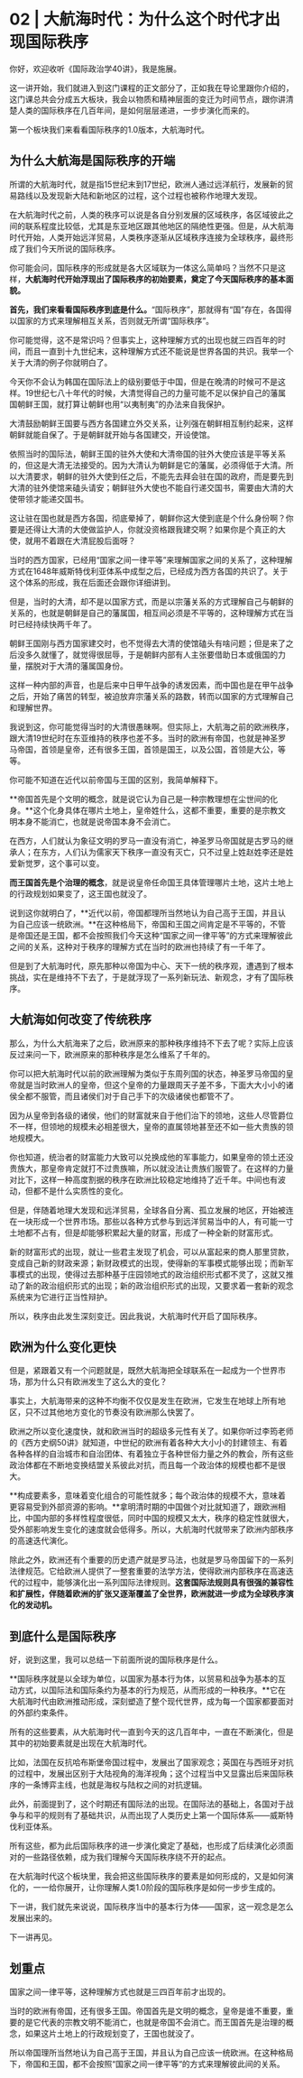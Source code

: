 # 02 | 大航海时代：为什么这个时代才出现国际秩序

你好，欢迎收听《国际政治学40讲》，我是施展。

这一讲开始，我们就进入到这门课程的正文部分了，正如我在导论里跟你介绍的，这门课总共会分成五大板块，我会以物质和精神层面的变迁为时间节点，跟你讲清楚人类的国际秩序在几百年间，是如何层层递进，一步步演化而来的。

第一个板块我们来看看国际秩序的1.0版本，大航海时代。

## 为什么大航海是国际秩序的开端

所谓的大航海时代，就是指15世纪末到17世纪，欧洲人通过远洋航行，发展新的贸易路线以及发现新大陆和新地区的过程，这个过程也被称作地理大发现。

在大航海时代之前，人类的秩序可以说是各自分别发展的区域秩序，各区域彼此之间的联系程度比较低，尤其是东亚地区跟其他地区的隔绝性更强。但是，从大航海时代开始，人类开始远洋贸易，人类秩序逐渐从区域秩序连接为全球秩序，最终形成了我们今天所说的国际秩序。

你可能会问，国际秩序的形成就是各大区域联为一体这么简单吗？当然不只是这样，**大航海时代开始浮现出了国际秩序的初始要素，奠定了今天国际秩序的基本面貌。**

**首先，我们来看看国际秩序到底是什么。**“国际秩序”，那就得有“国”存在，各国得以国家的方式来理解相互关系，否则就无所谓“国际秩序”。

你可能觉得，这不是常识吗？但事实上，这种理解方式的出现也就三四百年的时间，而且一直到十九世纪末，这种理解方式还不能说是世界各国的共识。我举一个关于大清的例子你就明白了。

今天你不会认为韩国在国际法上的级别要低于中国，但是在晚清的时候可不是这样。19世纪七八十年代的时候，大清觉得自己的力量可能不足以保护自己的藩属国朝鲜王国，就打算让朝鲜也用“以夷制夷”的办法来自我保护。

大清鼓励朝鲜王国要与西方各国建立外交关系，让列强在朝鲜相互制约起来，这样朝鲜就能自保了。于是朝鲜就开始与各国建交，开设使馆。

依照当时的国际法，朝鲜王国的驻外大使和大清帝国的驻外大使应该是平等关系的，但这是大清无法接受的。因为大清认为朝鲜是它的藩属，必须得低于大清。所以大清要求，朝鲜的驻外大使到任之后，不能先去拜会驻在国的政府，而是要先到大清的驻外使馆来磕头请安；朝鲜驻外大使也不能自行递交国书，需要由大清的大使带领才能递交国书。

这让驻在国也就是西方各国，彻底晕掉了，朝鲜你这大使到底是个什么身份啊？你要是还得让大清的大使做监护人，你就没资格跟我建交啊？如果你是个真正的大使，就用不着跟在大清屁股后面呀？

当时的西方国家，已经用“国家之间一律平等”来理解国家之间的关系了，这种理解方式在1648年威斯特伐利亚体系中成型之后，已经成为西方各国的共识了。关于这个体系的形成，我在后面还会跟你详细讲到。

但是，当时的大清，却不是以国家方式，而是以宗藩关系的方式理解自己与朝鲜的关系的，也就是朝鲜是自己的藩属国，相互间必须是不平等的，这种理解方式在当时已经持续快两千年了。

朝鲜王国刚与西方国家建交时，也不觉得去大清的使馆磕头有啥问题；但是来了之后没多久就懂了，就觉得很屈辱，于是朝鲜内部有人主张要借助日本或俄国的力量，摆脱对于大清的藩属国身份。

这样一种内部的声音，也是后来中日甲午战争的诱发因素，而中国也是在甲午战争之后，开始了痛苦的转型，被迫放弃宗藩关系的路数，转而以国家的方式理解自己和理解世界。

我说到这，你可能觉得当时的大清很愚昧啊。但实际上，大航海之前的欧洲秩序，跟大清19世纪时在东亚维持的秩序也差不多。当时的欧洲有帝国，也就是神圣罗马帝国，首领是皇帝，还有很多王国，首领是国王，以及公国，首领是大公，等等。

你可能不知道在近代以前帝国与王国的区别，我简单解释下。

**帝国首先是个文明的概念，就是说它认为自己是一种宗教理想在尘世间的化身。**这个化身具体在哪片土地上，皇帝姓什么，这都不重要，重要的是宗教文明本身不能消亡，也就是说帝国本身不会消亡。

在西方，人们就认为象征文明的罗马一直没有消亡，神圣罗马帝国就是古罗马的继承人；在东方，人们认为儒家天下秩序一直没有灭亡，只不过皇上姓赵姓李还是姓爱新觉罗，这个事可以变。

**而王国首先是个治理的概念**，就是说皇帝任命国王具体管理哪片土地，这片土地上的行政规划如果变了，这王国也就没了。

说到这你就明白了，**近代以前，帝国都理所当然地认为自己高于王国，并且认为自己应该一统欧洲。**在这种格局下，帝国和王国之间肯定是不平等的，不管是帝国还是王国，都不会按照我们今天这种“国家之间一律平等”的方式来理解彼此之间的关系，这种对于秩序的理解方式在当时的欧洲也持续了有一千年了。

但是到了大航海时代，原先那种以帝国为中心、天下一统的秩序观，遭遇到了根本挑战，实在是维持不下去了，于是就浮现了一系列新玩法、新观念，才有了国际秩序。

## 大航海如何改变了传统秩序

那么，为什么大航海来了之后，欧洲原来的那种秩序维持不下去了呢？实际上应该反过来问一下，欧洲原来的那种秩序是怎么维系了千年的。

你可以把大航海时代以前的欧洲理解为类似于东周列国的状态，神圣罗马帝国的皇帝就是当时欧洲人的皇帝，但这个皇帝的力量跟周天子差不多，下面大大小小的诸侯全都不服管，而且诸侯们对于自己手下的次级诸侯也都管不了。

因为从皇帝到各级的诸侯，他们的财富就来自于他们治下的领地，这些人尽管爵位不一样，但领地的规模未必相差很大，皇帝的直属领地甚至还不如一些大贵族的领地规模大。

你也知道，统治者的财富能力大致可以兑换成他的军事能力，如果皇帝的领土还没贵族大，那皇帝肯定就打不过贵族嘛，所以就没法让贵族们服管了。在这样的力量对比下，这样一种高度割据的秩序在欧洲比较稳定地维持了近千年。中间也有波动，但都不是什么实质性的变化。

但是，伴随着地理大发现和远洋贸易，全球各自分离、孤立发展的地区，开始被连在一块形成一个世界市场。那些以各种方式参与到远洋贸易当中的人，有可能一寸土地都不占有，但是却能够积累起大量的财富，形成了一种全新的财富形式。

新的财富形式的出现，就让一些君主发现了机会，可以从富起来的商人那里贷款，变成自己新的财政来源；新财政模式的出现，使得新的军事模式能够出现；而新军事模式的出现，使得过去那种基于庄园领地式的政治组织形式都不灵了，这就又推动了新的政治组织形式的出现；新的政治组织形式的出现，又要求着一套新的观念系统来为它进行正当性辩护。

所以，秩序由此发生深刻变迁。因此我说，大航海时代开启了国际秩序。

## 欧洲为什么变化更快

但是，紧跟着又有一个问题就是，既然大航海把全球联系在一起成为一个世界市场，那为什么只有欧洲发生了这么大的变化？

事实上，大航海带来的这种不均衡不仅仅是发生在欧洲，它发生在地球上所有地区，只不过其他地方变化的节奏没有欧洲那么快罢了。

欧洲之所以变化速度快，就和欧洲当时的超级多元性有关了。如果你听过李筠老师的《西方史纲50讲》就知道，中世纪的欧洲有着各种大大小小的封建领主、有着各种各样的自治城市和自治团体、有着独立于各种世俗力量之外的教会，所有这些政治体都在不断地变换结盟关系彼此对抗，而且每一个政治体的规模也都不是很大。

**构成要素多，意味着变化组合的可能性就多；每个政治体的规模不大，意味着更容易受到外部资源的影响。**拿明清时期的中国做个对比就知道了，跟欧洲相比，中国内部的多样性程度很低，同时中国的规模又太大，秩序的稳定性就很大，受外部影响发生变化的速度就会低得多。所以，大航海时代就带来了欧洲内部秩序的高速迭代演化。

除此之外，欧洲还有个重要的历史遗产就是罗马法，也就是罗马帝国留下的一系列法律规范。它给欧洲人提供了一整套重要的法学方法，使得欧洲内部秩序在高速迭代的过程中，能够演化出一系列国际法律规则。**这套国际法规则具有很强的兼容性和扩展性，伴随着欧洲的扩张又逐渐覆盖了全世界，欧洲就进一步成为全球秩序演化的发动机。**

## 到底什么是国际秩序

好，说到这里，我可以总结一下前面所说的国际秩序是什么。

**国际秩序就是以全球为单位，以国家为基本行为体，以贸易和战争为基本的互动方式，以国际法和国际条约为基本的行为规范，从而形成的一种秩序。**它在大航海时代由欧洲推动形成，深刻塑造了整个现代世界，成为每一个国家都要面对的外部约束条件。

所有的这些要素，从大航海时代一直到今天的这几百年中，一直在不断演化，但是其中的初始要素就是出现在大航海时代。

比如，法国在反抗哈布斯堡帝国过程中，发展出了国家观念；英国在与西班牙对抗的过程中，发展出区别于大陆视角的海洋视角；这个过程当中又显露出后来国际秩序的一条博弈主线，也就是海权与陆权之间的对抗逻辑。

此外，前面提到了，这个时期还有国际法的出现。在国际法的基础上，各国对于战争与和平的规则有了基础共识，从而出现了人类历史上第一个国际体系——威斯特伐利亚体系。

所有这些，都为此后国际秩序的进一步演化奠定了基础，也形成了后续演化必须面对的一些路径依赖，成为我们理解今天国际秩序绕不开的起点。

在大航海时代这个板块里，我会把这些国际秩序的要素是如何形成的，又是如何演化的，一一给你展开，让你理解人类1.0阶段的国际秩序是如何一步步生成的。

下一讲，我们就先来说说，国际秩序当中的基本行为体——国家，这一观念是怎么发展出来的。

下一讲再见。

## 划重点

国家之间一律平等，这种理解方式也就是三四百年前才出现的。 

当时的欧洲有帝国，还有很多王国。帝国首先是文明的概念，皇帝是谁不重要，重要的是它代表的宗教文明不能消亡，也就是帝国不会消亡。而王国首先是治理的概念，如果这片土地上的行政规划变了，王国也就没了。 

所以帝国理所当然地认为自己高于王国，并且认为自己应该一统欧洲。在这种格局下，帝国和王国，都不会按照“国家之间一律平等“的方式来理解彼此间的关系。